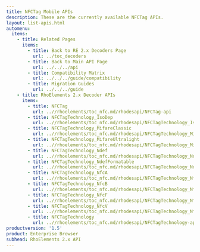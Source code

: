 ```yaml
---
title: NFCTag Mobile APIs
description: These are the currently available NFCTag APIs.
layout: list-apis.html
automenu:
  items:
    - title: Related Pages
      items:
        - title: Back to RE 2.x Decoders Page
          url: ../toc_decoders
        - title: Back to Main API Page
          url: ../../../api
        - title: Compatibility Matrix
          url: ../../../guide/compatibility
        - title: Migration Guides
          url: ../../../guide
    - title: RhoElements 2.x Decoder APIs
      items:
        - title: NFCTag
          url: ..//rhoelements/toc_nfc.md/rhodesapi/NFCTag-api
        - title: NFCTagTechnology_IsoDep
          url: ..//rhoelements/toc_nfc.md/rhodesapi/NFCTagTechnology_IsoDep-api
        - title: NFCTagTechnology_MifareClassic
          url: ..//rhoelements/toc_nfc.md/rhodesapi/NFCTagTechnology_MifareClassic-api
        - title: NFCTagTechnology_MifareUltralight
          url: ..//rhoelements/toc_nfc.md/rhodesapi/NFCTagTechnology_MifareUltralight-api
        - title: NFCTagTechnology_Ndef
          url: ..//rhoelements/toc_nfc.md/rhodesapi/NFCTagTechnology_Ndef-api
        - title: NFCTagTechnology_NdefFormatable
          url: ..//rhoelements/toc_nfc.md/rhodesapi/NFCTagTechnology_NdefFormatable-api
        - title: NFCTagTechnology_NfcA
          url: ..//rhoelements/toc_nfc.md/rhodesapi/NFCTagTechnology_NfcA-api
        - title: NFCTagTechnology_NfcB
          url: ..//rhoelements/toc_nfc.md/rhodesapi/NFCTagTechnology_NfcB-api
        - title: NFCTagTechnology_NfcF
          url: ..//rhoelements/toc_nfc.md/rhodesapi/NFCTagTechnology_NfcF-api
        - title: NFCTagTechnology_NfcV
          url: ..//rhoelements/toc_nfc.md/rhodesapi/NFCTagTechnology_NfcV-api
        - title: NFCTagTechnology
          url: ..//rhoelements/toc_nfc.md/rhodesapi/NFCTagTechnology-api
productversion: '1.5'
product: Enterprise Browser
subhead: RhoElements 2.x API
---
```



